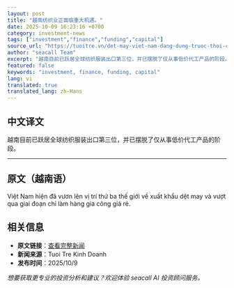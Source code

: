 ```yaml
---
layout: post
title: "越南纺织业正面临重大机遇。"
date: 2025-10-09 16:23:16 +0700
category: investment-news
tags: ["investment","finance","funding","capital"]
source_url: "https://tuoitre.vn/det-may-viet-nam-dang-dung-truoc-thoi-co-lon-20251009210213975.htm"
author: "seacall Team"
excerpt: "越南目前已跃居全球纺织服装出口第三位，并已摆脱了仅从事低价代工产品的阶段。..."
featured: false
keywords: "investment, finance, funding, capital"
lang: vi
translated: true
translated_lang: zh-Hans
---
```


## 中文译文

越南目前已跃居全球纺织服装出口第三位，并已摆脱了仅从事低价代工产品的阶段。

---

## 原文（越南语）

Việt Nam hiện đã vươn lên vị trí thứ ba thế giới về xuất khẩu dệt may và vượt qua giai đoạn chỉ làm hàng gia công giá rẻ.

## 相关信息

- **原文链接**：[查看完整新闻](https://tuoitre.vn/det-may-viet-nam-dang-dung-truoc-thoi-co-lon-20251009210213975.htm)
- **新闻来源**：Tuoi Tre Kinh Doanh
- **发布时间**：2025/10/9

*想要获取更专业的投资分析和建议？欢迎体验 seacall AI 投资顾问服务。*
